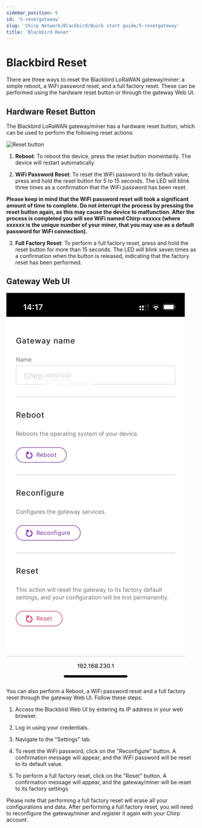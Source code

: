 ```yaml
---
sidebar_position: 9
id: '5-resetgateway'
slug: 'Chirp Network/Blackbird/Quick start guide/5-resetgateway'
title: 'Blackbird Reset'
---
```


# Blackbird Reset

There are three ways to reset the Blackbird LoRaWAN gateway/miner: a simple reboot, a WiFi password reset, and a full factory reset. These can be performed using the hardware reset button or through the gateway Web UI.

## Hardware Reset Button

The Blackbird LoRaWAN gateway/miner has a hardware reset button, which can be used to perform the following reset actions:

![Reset button](Reset%20Button.jpg)

1. **Reboot**: To reboot the device, press the reset button momentarily. The device will restart automatically.

2. **WiFi Password Reset**: To reset the WiFi password to its default value, press and hold the reset button for 5 to 15 seconds. The LED will blink three times as a confirmation that the WiFi password has been reset.

__Please keep in mind that the WiFi password reset will took a significant amount of time to complete. Do not interrupt the process by pressing the reset button again, as this may cause the device to malfunction. After the process is completed you will see WiFi named Chirp-xxxxxx (where xxxxxx is the unique number of your miner, that you may use as a default password for WiFi connection).__

3. **Full Factory Reset**: To perform a full factory reset, press and hold the reset button for more than 15 seconds. The LED will blink seven times as a confirmation when the button is released, indicating that the factory reset has been performed.

## Gateway Web UI

![Web UI Reset](Reset%20WebUI.JPG)

You can also perform a Reboot, a WiFi password reset and a full factory reset through the gateway Web UI. Follow these steps:

1. Access the Blackbird Web UI by entering its IP address in your web browser.

2. Log in using your credentials.

3. Navigate to the "Settings" tab.

4. To reset the WiFi password, click on the "Reconfigure" button. A confirmation message will appear, and the WiFi password will be reset to its default value.

5. To perform a full factory reset, click on the "Reset" button. A confirmation message will appear, and the gateway/miner will be reset to its factory settings.

Please note that performing a full factory reset will erase all your configurations and data. After performing a full factory reset, you will need to reconfigure the gateway/miner and register it again with your Chirp account.
